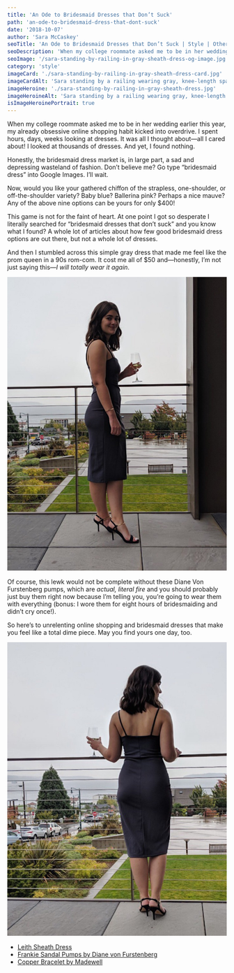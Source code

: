 ```yaml
---
title: 'An Ode to Bridesmaid Dresses that Don’t Suck'
path: 'an-ode-to-bridesmaid-dress-that-dont-suck'
date: '2018-10-07'
author: 'Sara McCaskey'
seoTitle: 'An Ode to Bridesmaid Dresses that Don’t Suck | Style | Other Pieces'
seoDescription: 'When my college roommate asked me to be in her wedding earlier this year, my already obsessive online shopping habit kicked into overdrive. I spent hours, days, weeks looking at dresses.'
seoImage: '/sara-standing-by-railing-in-gray-sheath-dress-og-image.jpg'
category: 'style'
imageCard: './sara-standing-by-railing-in-gray-sheath-dress-card.jpg'
imageCardAlt: 'Sara standing by a railing wearing gray, knee-length spaghetti strap dress'
imageHeroine: './sara-standing-by-railing-in-gray-sheath-dress.jpg'
imageHeroineAlt: 'Sara standing by a railing wearing gray, knee-length spaghetti strap dress'
isImageHeroinePortrait: true
---
```


When my college roommate asked me to be in her wedding earlier this year, my already obsessive online shopping habit kicked into overdrive. I spent hours, days, weeks looking at dresses. It was all I thought about—all I cared about! I looked at thousands of dresses. And yet, I found nothing.

Honestly, the bridesmaid dress market is, in large part, a sad and depressing wasteland of fashion. Don’t believe me? Go type “bridesmaid dress” into Google Images. I’ll wait.

Now, would you like your gathered chiffon of the strapless, one-shoulder, or off-the-shoulder variety? Baby blue? Ballerina pink? Perhaps a nice mauve? Any of the above nine options can be yours for only $400!

This game is not for the faint of heart. At one point I got so desperate I literally searched for “bridesmaid dresses that don’t suck” and you know what I found? A whole lot of articles about how few good bridesmaid dress options are out there, but not a whole lot of dresses.

And then I stumbled across this simple gray dress that made me feel like the prom queen in a 90s rom-com. It cost me all of $50 and—honestly, I’m not just saying this—_I will totally wear it again_.

![Profile of Sara in gray sheath dress and black sandals with gold chain ankle strap](./profile-of-sara-in-gray-sheath-dress.jpg)

Of course, this lewk would not be complete without these Diane Von Furstenberg pumps, which are _actual, literal fire_ and you should probably just buy them right now because I’m telling you, you’re going to wear them with everything (bonus: I wore them for eight hours of bridesmaiding and didn’t cry once!).

So here’s to unrelenting online shopping and bridesmaid dresses that make you feel like a total dime piece. May you find yours one day, too.

![Back of gray sheath dress](./back-of-sara-in-gray-sheath-dress.jpg)

- [Leith Sheath Dress](https://shop.nordstrom.com/s/leith-sheath-dress-regular-plus-size/4935269)
- [Frankie Sandal Pumps by Diane von Furstenberg](https://www.shopbop.com/frankie-sandal-diane-von-furstenberg/vp/v=1/1586221020.htm?folderID=785&fm=other-shopbysize-viewall&os=false&colorId=1071B)
- [Copper Bracelet by Madewell](https://www.madewell.com/glider-bangle-bracelet-03957.html?dwvar_03957_color=EB0077&cgid=accessories-jewelry-bracelet&position=4&position=4&activeChunk=0#start=1)
